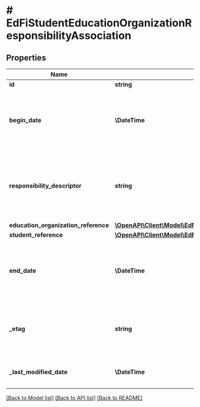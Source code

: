 # # EdFiStudentEducationOrganizationResponsibilityAssociation

## Properties

Name | Type | Description | Notes
------------ | ------------- | ------------- | -------------
**id** | **string** |  | [optional]
**begin_date** | **\DateTime** | Month, day, and year of the start date of an education organization&#39;s responsibility for a student. |
**responsibility_descriptor** | **string** | Indications of an education organization&#39;s responsibility for a student, such as accountability, attendance, funding, etc. |
**education_organization_reference** | [**\OpenAPI\Client\Model\EdFiEducationOrganizationReference**](EdFiEducationOrganizationReference.md) |  |
**student_reference** | [**\OpenAPI\Client\Model\EdFiStudentReference**](EdFiStudentReference.md) |  |
**end_date** | **\DateTime** | Month, day, and year of the end date of an education organization&#39;s responsibility for a student. | [optional]
**_etag** | **string** | A unique system-generated value that identifies the version of the resource. | [optional]
**_last_modified_date** | **\DateTime** | The date and time the resource was last modified. | [optional]

[[Back to Model list]](../../README.md#models) [[Back to API list]](../../README.md#endpoints) [[Back to README]](../../README.md)
